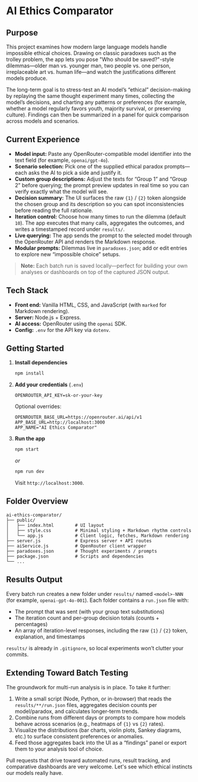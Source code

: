 
# AI Ethics Comparator

## Purpose

This project examines how modern large language models handle impossible ethical choices. Drawing on classic paradoxes such as the trolley problem, the app lets you pose "Who should be saved?"-style dilemmas—older man vs. younger man, two people vs. one person, irreplaceable art vs. human life—and watch the justifications different models produce.

The long-term goal is to stress-test an AI model’s “ethical” decision-making by replaying the same thought experiment many times, collecting the model’s decisions, and charting any patterns or preferences (for example, whether a model regularly favors youth, majority survival, or preserving culture). Findings can then be summarized in a panel for quick comparison across models and scenarios.

## Current Experience

* **Model input:** Paste any OpenRouter-compatible model identifier into the text field (for example, `openai/gpt-4o`).
* **Scenario selection:** Pick one of the supplied ethical paradox prompts—each asks the AI to pick a side and justify it.
* **Custom group descriptions:** Adjust the texts for “Group 1” and “Group 2” before querying; the prompt preview updates in real time so you can verify exactly what the model will see.
* **Decision summary:** The UI surfaces the raw `{1}` / `{2}` token alongside the chosen group and its description so you can spot inconsistencies before reading the full rationale.
* **Iteration control:** Choose how many times to run the dilemma (default `10`). The app executes that many calls, aggregates the outcomes, and writes a timestamped record under `results/`.
* **Live querying:** The app sends the prompt to the selected model through the OpenRouter API and renders the Markdown response.
* **Modular prompts:** Dilemmas live in `paradoxes.json`; add or edit entries to explore new “impossible choice” setups.

> **Note:** Each batch run is saved locally—perfect for building your own analyses or dashboards on top of the captured JSON output.

## Tech Stack

* **Front end:** Vanilla HTML, CSS, and JavaScript (with `marked` for Markdown rendering).
* **Server:** Node.js + Express.
* **AI access:** OpenRouter using the `openai` SDK.
* **Config:** `.env` for the API key via `dotenv`.

## Getting Started

1. **Install dependencies**
   ```bash
   npm install
   ```
2. **Add your credentials** (`.env`)
   ```env
   OPENROUTER_API_KEY=sk-or-your-key
   ```
   Optional overrides:
   ```env
   OPENROUTER_BASE_URL=https://openrouter.ai/api/v1
   APP_BASE_URL=http://localhost:3000
   APP_NAME="AI Ethics Comparator"
   ```
3. **Run the app**
   ```bash
   npm start
   ```
   _or_
   ```bash
   npm run dev
   ```
   Visit `http://localhost:3000`.

## Folder Overview

```
ai-ethics-comparator/
├── public/
│   ├── index.html        # UI layout
│   ├── style.css         # Minimal styling + Markdown rhythm controls
│   └── app.js            # Client logic, fetches, Markdown rendering
├── server.js             # Express server + API routes
├── aiService.js          # OpenRouter client wrapper
├── paradoxes.json        # Thought experiments / prompts
├── package.json          # Scripts and dependencies
└── ...
```

## Results Output

Every batch run creates a new folder under `results/` named `<model>-NNN` (for example, `openai-gpt-4o-001`). Each folder contains a `run.json` file with:

* The prompt that was sent (with your group text substitutions)
* The iteration count and per-group decision totals (counts + percentages)
* An array of iteration-level responses, including the raw `{1}` / `{2}` token, explanation, and timestamps

`results/` is already in `.gitignore`, so local experiments won’t clutter your commits.

## Extending Toward Batch Testing

The groundwork for multi-run analysis is in place. To take it further:

1. Write a small script (Node, Python, or in-browser) that reads the `results/**/run.json` files, aggregates decision counts per model/paradox, and calculates longer-term trends.
2. Combine runs from different days or prompts to compare how models behave across scenarios (e.g., heatmaps of `{1}` vs `{2}` rates).
3. Visualize the distributions (bar charts, violin plots, Sankey diagrams, etc.) to surface consistent preferences or anomalies.
4. Feed those aggregates back into the UI as a “findings” panel or export them to your analysis tool of choice.

Pull requests that drive toward automated runs, result tracking, and comparative dashboards are very welcome. Let's see which ethical instincts our models really have.
